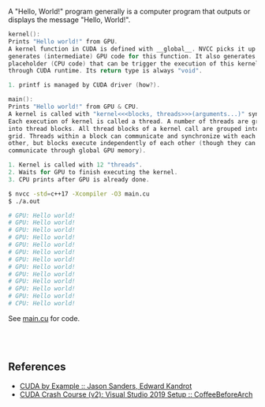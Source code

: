 A "Hello, World!" program generally is a computer program that outputs or
displays the message "Hello, World!".


```c
kernel():
Prints "Hello world!" from GPU.
A kernel function in CUDA is defined with __global__. NVCC picks it up and
generates (intermediate) GPU code for this function. It also generates a
placeholder (CPU code) that can be trigger the execution of this kernel
through CUDA runtime. Its return type is always "void".

1. printf is managed by CUDA driver (how?).
```

```c
main():
Prints "Hello world!" from GPU & CPU.
A kernel is called with "kernel<<<blocks, threads>>>(arguments...)" syntax.
Each execution of kernel is called a thread. A number of threads are grouped
into thread blocks. All thread blocks of a kernel call are grouped into a
grid. Threads within a block can communicate and synchronize with each
other, but blocks execute independently of each other (though they can still
communicate through global GPU memory).

1. Kernel is called with 12 "threads".
2. Waits for GPU to finish executing the kernel.
3. CPU prints after GPU is already done.
```

```bash
$ nvcc -std=c++17 -Xcompiler -O3 main.cu
$ ./a.out

# GPU: Hello world!
# GPU: Hello world!
# GPU: Hello world!
# GPU: Hello world!
# GPU: Hello world!
# GPU: Hello world!
# GPU: Hello world!
# GPU: Hello world!
# GPU: Hello world!
# GPU: Hello world!
# GPU: Hello world!
# GPU: Hello world!
# CPU: Hello world!
```

See [main.cu] for code.

[main.cu]: main.cu

<br>
<br>


## References

- [CUDA by Example :: Jason Sanders, Edward Kandrot](http://www.mat.unimi.it/users/sansotte/cuda/CUDA_by_Example.pdf)
- [CUDA Crash Course (v2): Visual Studio 2019 Setup :: CoffeeBeforeArch](https://www.youtube.com/watch?v=cuCWbztXk4Y)

